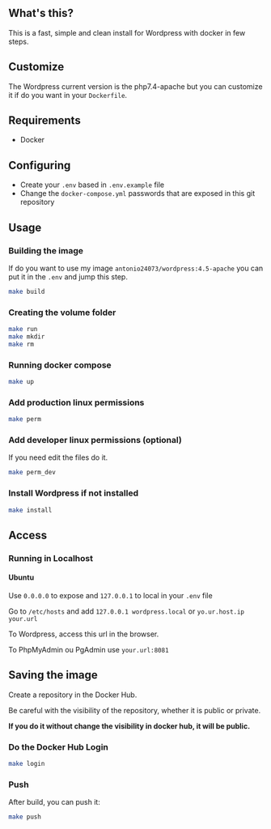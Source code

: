 ## What's this?

This is a fast, simple and clean install for Wordpress with docker in few steps. 

## Customize

The Wordpress current version is the php7.4-apache but you can customize it if do you want in your `Dockerfile`.

## Requirements

- Docker

## Configuring

- Create your `.env` based in `.env.example` file
- Change the `docker-compose.yml` passwords that are exposed in this git repository

## Usage

### Building the image

If do you want to use my image `antonio24073/wordpress:4.5-apache` you can put it in the `.env` and jump this step.

```bash
make build
```

### Creating the volume folder

```bash
make run
make mkdir
make rm
```

### Running docker compose

```bash
make up
```

### Add production linux permissions

```bash
make perm
```

### Add developer linux permissions (optional)

If you need edit the files do it.

```bash
make perm_dev
```

### Install Wordpress if not installed

```bash
make install
```

## Access

### Running in Localhost

#### Ubuntu

Use `0.0.0.0` to expose and `127.0.0.1` to local in your `.env` file

Go to `/etc/hosts` and add `127.0.0.1 wordpress.local` or `yo.ur.host.ip your.url` 

To Wordpress, access this url in the browser.

To PhpMyAdmin ou PgAdmin use `your.url:8081`


## Saving the image

Create a repository in the Docker Hub.

Be careful with the visibility of the repository, whether it is public or private. 

**If you do it without change the visibility in docker hub, it will be public.**

### Do the Docker Hub Login

```bash
make login
```

### Push

After build, you can push it:

```bash
make push
```
